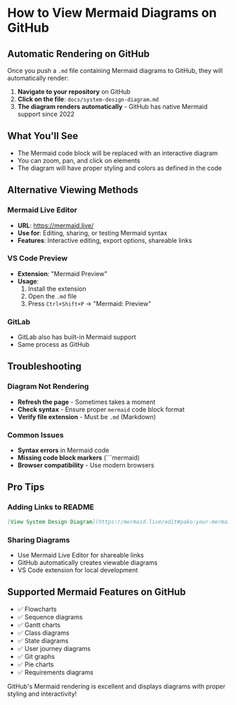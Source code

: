 # How to View Mermaid Diagrams on GitHub

## Automatic Rendering on GitHub

Once you push a `.md` file containing Mermaid diagrams to GitHub, they will automatically render:

1. **Navigate to your repository** on GitHub
2. **Click on the file**: `docs/system-design-diagram.md`
3. **The diagram renders automatically** - GitHub has native Mermaid support since 2022

## What You'll See

- The Mermaid code block will be replaced with an interactive diagram
- You can zoom, pan, and click on elements
- The diagram will have proper styling and colors as defined in the code

## Alternative Viewing Methods

### Mermaid Live Editor
- **URL**: https://mermaid.live/
- **Use for**: Editing, sharing, or testing Mermaid syntax
- **Features**: Interactive editing, export options, shareable links

### VS Code Preview
- **Extension**: "Mermaid Preview"
- **Usage**: 
  1. Install the extension
  2. Open the `.md` file
  3. Press `Ctrl+Shift+P` → "Mermaid: Preview"

### GitLab
- GitLab also has built-in Mermaid support
- Same process as GitHub

## Troubleshooting

### Diagram Not Rendering
- **Refresh the page** - Sometimes takes a moment
- **Check syntax** - Ensure proper `mermaid` code block format
- **Verify file extension** - Must be `.md` (Markdown)

### Common Issues
- **Syntax errors** in Mermaid code
- **Missing code block markers** (```mermaid)
- **Browser compatibility** - Use modern browsers

## Pro Tips

### Adding Links to README
```markdown
[View System Design Diagram](https://mermaid.live/edit#pako:your-mermaid-code)
```

### Sharing Diagrams
- Use Mermaid Live Editor for shareable links
- GitHub automatically creates viewable diagrams
- VS Code extension for local development

## Supported Mermaid Features on GitHub

- ✅ Flowcharts
- ✅ Sequence diagrams
- ✅ Gantt charts
- ✅ Class diagrams
- ✅ State diagrams
- ✅ User journey diagrams
- ✅ Git graphs
- ✅ Pie charts
- ✅ Requirements diagrams

GitHub's Mermaid rendering is excellent and displays diagrams with proper styling and interactivity!
